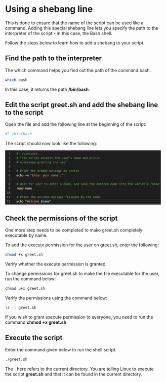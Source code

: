 # Using a shebang line

This is done to ensure that the name of the script can be used like a command. Adding this special shebang line lets you specify the path to the interpreter of the script - in this case, the Bash shell.

Follow the steps below to learn how to add a shebang to your script.

## Find the path to the interpreter
The which command helps you find out the path of the command bash.

```bash
which bash
```

In this case, it returns the path **/bin/bash**.

##  Edit the script greet.sh and add the shebang line to the script

Open the file and add the following line at the beginning of the script:

```bash
#! /bin/bash
```
The script should now look like the following:

<p align="center">
  <img src="resources\greet.sh.png" alt="code.sh">
</p>


## Check the permissions of the script

One more step needs to be completed to make greet.sh completely executable by name.

To add the execute permission for the user on greet.sh, enter the following:

```bash
chmod +x greet.sh
```

Verify whether the execute permission is granted.

To change permissions for greet.sh to make the file executable for the user, run the command below:

```bash
chmod u+x greet.sh
```

Verify the permissions using the command below:

```bash
ls -l greet.sh
```

If you wish to grant execute permission to everyone, you need to run the command **chmod +x greet.sh**.

## Execute the script
Enter the command given below to run the shell script.

```bash
./greet.sh
```

The **.** here refers to the current directory. You are telling Linux to execute the script **greet.sh** and that it can be found in the current directory.